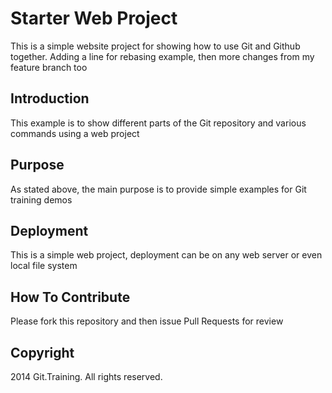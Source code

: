# Starter Web Project

This is a simple website project for showing how to use Git and Github together. Adding a line for rebasing example, then more changes from my feature branch too

## Introduction

This example is to show different parts of the Git repository and various commands using a web project

## Purpose

As stated above, the main purpose is to provide simple examples for Git training demos

## Deployment

This is a simple web project, deployment can be on any web server or even local file system

## How To Contribute

Please fork this repository and then issue Pull Requests for review

## Copyright

2014 Git.Training. All rights reserved.

